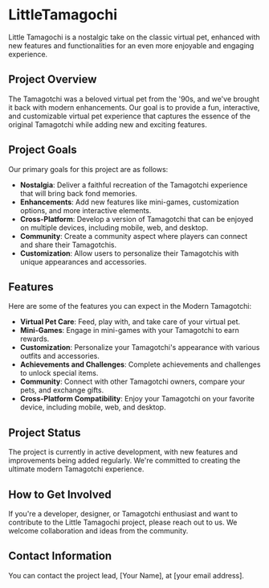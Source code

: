 # LittleTamagochi

Little Tamagochi is a nostalgic take on the classic virtual pet, enhanced with new features and functionalities for an even more enjoyable and engaging experience.

## Project Overview

The Tamagotchi was a beloved virtual pet from the '90s, and we've brought it back with modern enhancements. Our goal is to provide a fun, interactive, and customizable virtual pet experience that captures the essence of the original Tamagotchi while adding new and exciting features.

## Project Goals

Our primary goals for this project are as follows:

- **Nostalgia**: Deliver a faithful recreation of the Tamagotchi experience that will bring back fond memories.
- **Enhancements**: Add new features like mini-games, customization options, and more interactive elements.
- **Cross-Platform**: Develop a version of Tamagotchi that can be enjoyed on multiple devices, including mobile, web, and desktop.
- **Community**: Create a community aspect where players can connect and share their Tamagotchis.
- **Customization**: Allow users to personalize their Tamagotchis with unique appearances and accessories.

## Features

Here are some of the features you can expect in the Modern Tamagotchi:

- **Virtual Pet Care**: Feed, play with, and take care of your virtual pet.
- **Mini-Games**: Engage in mini-games with your Tamagotchi to earn rewards.
- **Customization**: Personalize your Tamagotchi's appearance with various outfits and accessories.
- **Achievements and Challenges**: Complete achievements and challenges to unlock special items.
- **Community**: Connect with other Tamagotchi owners, compare your pets, and exchange gifts.
- **Cross-Platform Compatibility**: Enjoy your Tamagotchi on your favorite device, including mobile, web, and desktop.

## Project Status

The project is currently in active development, with new features and improvements being added regularly. We're committed to creating the ultimate modern Tamagotchi experience.

## How to Get Involved

If you're a developer, designer, or Tamagotchi enthusiast and want to contribute to the Little Tamagochi project, please reach out to us. We welcome collaboration and ideas from the community.

## Contact Information

You can contact the project lead, [Your Name], at [your email address].
